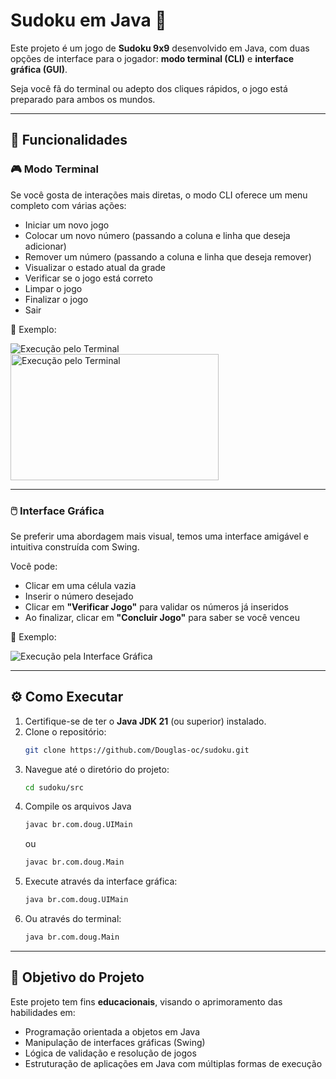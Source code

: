 # Sudoku em Java 🧩

Este projeto é um jogo de **Sudoku 9x9** desenvolvido em Java, com duas opções de interface para o jogador: **modo terminal (CLI)** e **interface gráfica (GUI)**.  

Seja você fã do terminal ou adepto dos cliques rápidos, o jogo está preparado para ambos os mundos.

---

## 🔧 Funcionalidades

### 🎮 Modo Terminal

Se você gosta de interações mais diretas, o modo CLI oferece um menu completo com várias ações:

- Iniciar um novo jogo
- Colocar um novo número (passando a coluna e linha que deseja adicionar)
- Remover um número (passando a coluna e linha que deseja remover)
- Visualizar o estado atual da grade
- Verificar se o jogo está correto
- Limpar o jogo
- Finalizar o jogo
- Sair

📸 Exemplo:

<img src="https://github.com/user-attachments/assets/4dfdcfe3-b37d-4551-b61e-ff61e6e949cf" alt="Execução pelo Terminal" >
<img src="https://github.com/user-attachments/assets/c872d49d-814a-4719-b741-06df797fdb58" alt="Execução pelo Terminal" width="333" height="202">

---

### 🖱️ Interface Gráfica

Se preferir uma abordagem mais visual, temos uma interface amigável e intuitiva construída com Swing.

Você pode:

- Clicar em uma célula vazia
- Inserir o número desejado
- Clicar em **"Verificar Jogo"** para validar os números já inseridos
- Ao finalizar, clicar em **"Concluir Jogo"** para saber se você venceu

📸 Exemplo:

<img src="https://github.com/user-attachments/assets/38327e0c-23b5-493b-a120-4945ebed7cce" alt="Execução pela Interface Gráfica">

---

## ⚙️ Como Executar

1. Certifique-se de ter o **Java JDK 21** (ou superior) instalado.
2. Clone o repositório:
   ```bash
   git clone https://github.com/Douglas-oc/sudoku.git
   ```
3. Navegue até o diretório do projeto:
   ```bash
   cd sudoku/src
   ```
4. Compile os arquivos Java
   ```bash
   javac br.com.doug.UIMain 
   ```
   ou
   ```bash
   javac br.com.doug.Main 
   ```
6. Execute através da interface gráfica:
   ```bash
   java br.com.doug.UIMain
   ```
7. Ou através do terminal:
   ```bash
   java br.com.doug.Main
   ```
   
---

## 🎯 Objetivo do Projeto

Este projeto tem fins **educacionais**, visando o aprimoramento das habilidades em:

- Programação orientada a objetos em Java
- Manipulação de interfaces gráficas (Swing)
- Lógica de validação e resolução de jogos
- Estruturação de aplicações em Java com múltiplas formas de execução


